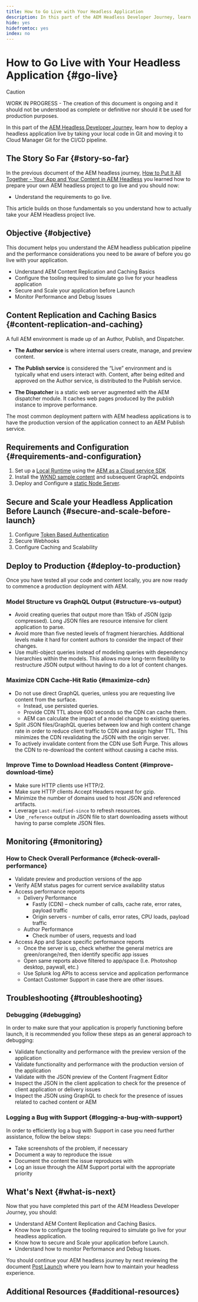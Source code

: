 ```yaml
---
title: How to Go Live with Your Headless Application
description: In this part of the AEM Headless Developer Journey, learn how to deploy a headless application live by taking your local code in Git and moving it to Cloud Manager Git for the CI/CD pipeline.
hide: yes
hidefromtoc: yes
index: no
---
```


# How to Go Live with Your Headless Application {#go-live}

>[!CAUTION]
>
>WORK IN PROGRESS - The creation of this document is ongoing and it should not be understood as complete or definitive nor should it be used for production purposes.

In this part of the [AEM Headless Developer Journey,](#overview.md) learn how to deploy a headless application live by taking your local code in Git and moving it to Cloud Manager Git for the CI/CD pipeline.

## The Story So Far {#story-so-far}

In the previous document of the AEM headless journey, [How to Put It All Together - Your App and Your Content in AEM Headless](put-it-all-together.md) you learned how to prepare your own AEM headless project to go live and you should now:

* Understand the requirements to go live.

This article builds on those fundamentals so you understand how to actually take your AEM Headless project live.

## Objective {#objective}

This document helps you understand the AEM headless publication pipeline and the performance considerations you need to be aware of before you go live with your application.

* Understand AEM Content Replication and Caching Basics
* Configure the tooling required to simulate go live for your headless application
* Secure and Scale your application before Launch
* Monitor Performance and Debug Issues

## Content Replication and Caching Basics {#content-replication-and-caching}

A full AEM environment is made up of an Author, Publish, and Dispatcher.

* **The Author service** is where internal users create, manage, and preview content.

* **The Publish service** is considered the “Live” environment and is typically what end users interact with. Content, after being edited and approved on the Author service, is distributed to the Publish service.

* **The Dispatcher** is a static web server augmented with the AEM dispatcher module. It caches web pages produced by the publish instance to improve performance.

The most common deployment pattern with AEM headless applications is to have the production version of the application connect to an AEM Publish service.

## Requirements and Configuration {#requirements-and-configuration}

1. Set up a [Local Runtime](https://experienceleague.adobe.com/docs/experience-manager-learn/cloud-service/local-development-environment-set-up/aem-runtime.html#install-java) using the [AEM as a Cloud service SDK](/help/implementing/developing/introduction/aem-as-a-cloud-service-sdk.md)
2. Install the [WKND sample content](/help/implementing/developing/introduction/develop-wknd-tutorial.md) and subsequent GraphQL endpoints
3. Deploy and Configure a [static Node Server](https://experienceleague.adobe.com/docs/experience-manager-learn/getting-started-with-aem-headless/graphql/production-deployment.html?lang=en#static-server).

## Secure and Scale your Headless Application Before Launch {#secure-and-scale-before-launch}

1. Configure [Token Based Authentication](/help/implementing/developing/introduction/generating-access-tokens-for-server-side-apis.md)
2. Secure Webhooks
3. Configure Caching and Scalability

## Deploy to Production {#deploy-to-production}

Once you have tested all your code and content locally, you are now ready to commence a production deployment with AEM.

### Model Structure vs GraphQL Output {#structure-vs-output}

* Avoid creating queries that output more than 15kb of JSON (gzip compressed). Long JSON files are resource intensive for client application to parse.
* Avoid more than five nested levels of fragment hierarchies. Additional levels make it hard for content authors to consider the impact of their changes.
* Use multi-object queries instead of modeling queries with dependency hierarchies within the models. This allows more long-term flexibility to restructure JSON output without having to do a lot of content changes.

### Maximize CDN Cache-Hit Ratio {#maximize-cdn}

* Do not use direct GraphQL queries, unless you are requesting live content from the surface.
  * Instead, use persisted queries.
  * Provide CDN TTL above 600 seconds so the CDN can cache them.
  * AEM can calculate the impact of a model change to existing queries.
* Split JSON files/GraphQL queries between low and high content change rate in order to reduce client traffic to CDN and assign higher TTL. This minimizes the CDN revalidating the JSON with the origin server.
* To actively invalidate content from the CDN use Soft Purge. This allows the CDN to re-download the content without causing a cache miss.

### Improve Time to Download Headless Content {#improve-download-time}

* Make sure HTTP clients use HTTP/2.
* Make sure HTTP clients Accept Headers request for gzip.
* Minimize the number of domains used to host JSON and referenced artifacts.
* Leverage `Last-modified-since` to refresh resources.
* Use `_reference` output in JSON file to start downloading assets without having to parse complete JSON files.

## Monitoring {#monitoring}

### How to Check Overall Performance {#check-overall-performance}

* Validate preview and production versions of the app
* Verify AEM status pages for current service availability status
* Access performance reports
  * Delivery Performance
    * Fastly (CDN) – check number of calls, cache rate, error rates, payload traffic
    * Origin servers - number of calls, error rates, CPU loads, payload traffic
  * Author Performance
    * Check number of users, requests and load
* Access App and Space specific performance reports
  * Once the server is up, check whether the general metrics are green/orange/red, then identify specific app issues
  * Open same reports above filtered to app/space (I.e. Photoshop desktop, paywall, etc.)
  * Use Splunk log APIs to access service and application performance
  * Contact Customer Support in case there are other issues.

## Troubleshooting {#troubleshooting}

### Debugging {#debugging}

In order to make sure that your application is properly functioning before launch, it is recommended you follow these steps as an general approach to debugging:

* Validate functionality and performance with the preview version of the application
* Validate functionality and performance with the production version of the application
* Validate with the JSON preview of the Content Fragment Editor
* Inspect the JSON in the client application to check for the presence of client application or delivery issues
* Inspect the JSON using GraphQL to check for the presence of issues related to cached content or AEM

### Logging a Bug with Support {#logging-a-bug-with-support}

In order to efficiently log a bug with Support in case you need further assistance, follow the below steps:

* Take screenshots of the problem, if necessary
* Document a way to reproduce the issue
* Document the content the issue reproduces with
* Log an issue through the AEM Support portal with the appropriate priority

## What's Next {#what-is-next}

Now that you have completed this part of the AEM Headless Developer Journey, you should:

* Understand AEM Content Replication and Caching Basics.
* Know how to configure the tooling required to simulate go live for your headless application.
* Know how to secure and Scale your application before Launch.
* Understand how to monitor Performance and Debug Issues.

You should continue your AEM headless journey by next reviewing the document [Post Launch](post-launch.md) where you learn how to maintain your headless experience.

## Additional Resources {#additional-resources}
